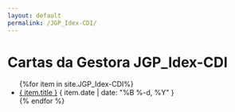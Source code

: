 ```yaml
---
layout: default
permalink: /JGP_Idex-CDI/
---
```


<h1>Cartas da Gestora JGP_Idex-CDI</h1>
<ul>
{%for item in site.JGP_Idex-CDI%}
  <li>
    <a href="{ site.baseurl }{ item.url }">{ item.title }</a>
    <span>{ item.date | date: "%B %-d, %Y" }</span>
  </li>
    {% endfor %}
</ul>
